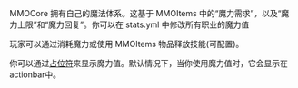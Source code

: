 MMOCore 拥有自己的魔法体系。这基于 MMOItems 中的“魔力需求”，以及“魔力上限”和“魔力回复”。你可以在 stats.yml 中修改所有职业的魔力值

玩家可以通过消耗魔力或使用 MMOItems 物品释放技能(可配置)。

你可以通过[占位符](Placeholders)来显示魔力值。默认情况下，当你使用魔力值时，它会显示在actionbar中。